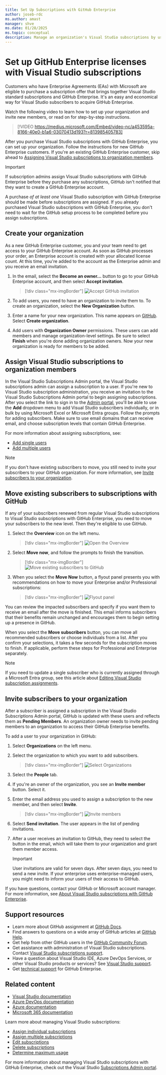 ```yaml
---
title: Set Up Subscriptions with GitHub Enterprise
author: joseb-rdc
ms.author: amast
manager: shve
ms.date: 01/28/2025
ms.topic: conceptual
description: Manage an organization's Visual Studio subscriptions by using GitHub Enterprise. Assign subscriptions to organization members and move subscribers.
---
```


# Set up GitHub Enterprise licenses with Visual Studio subscriptions

Customers who have Enterprise Agreements (EAs) with Microsoft are eligible to purchase a subscription offer that brings together Visual Studio standard subscriptions and GitHub Enterprise. It's an easy and economical way for Visual Studio subscribers to acquire GitHub Enterprise.

Watch the following video to learn how to set up your organization and invite new members, or read on for step-by-step instructions.

> [!VIDEO https://medius.microsoft.com/Embed/video-nc/a453595a-8166-40e0-b1a6-03070413d193?r=813985405783]

After you purchase Visual Studio subscriptions with GitHub Enterprise, you can set up your organization. Follow the instructions for new GitHub Enterprise customers. If you're an existing GitHub Enterprise customer, skip ahead to [Assigning Visual Studio subscriptions to organization members](#assign-visual-studio-subscriptions-to-organization-members).

> [!IMPORTANT]
> If subscription admins assign Visual Studio subscriptions with GitHub Enterprise before they purchase any subscriptions, GitHub isn't notified that they want to create a GitHub Enterprise account. 
>
> A purchase *of at least one* Visual Studio subscription with GitHub Enterprise should be made before subscriptions are assigned. If you already purchased Visual Studio subscriptions with GitHub Enterprise, you don't need to wait for the GitHub setup process to be completed before you assign subscriptions.

## Create your organization

As a new GitHub Enterprise customer, you and your team need to get access to your GitHub Enterprise account. As soon as GitHub processes your order, an Enterprise account is created with your allocated license count. At this time, you're added to the account as the Enterprise admin and you receive an email invitation.

1. In the email, select the **Become an owner...** button to go to your GitHub Enterprise account, and then select **Accept invitation**.
   > [!div class="mx-imgBorder"]
   > ![Accept GitHub invitation](_img/assign-github/become-an-owner.png "Screenshot of invitation to become an owner. Pointer is hovering over the Become an owner of Contoso button.")

0. To add users, you need to have an organization to invite them to. To create an organization, select the **New Organization** button.

0. Enter a name for your new organization. This name appears on [GitHub](https://github.com/). Select **Create organization**.

0. Add users with **Organization Owner** permissions. These users can add members and manage organization-level settings. Be sure to select **Finish** when you're done adding organization owners. Now your new organization is ready for members to be added.

## Assign Visual Studio subscriptions to organization members

In the Visual Studio Subscriptions Admin portal, the Visual Studio subscriptions admin can assign a subscription to a user. If you're new to Visual Studio subscription administration, you receive an invitation to the Visual Studio Subscriptions Admin portal to begin assigning subscriptions. After you select the link to sign in to the [Admin portal](https://manage.visualstudio.com), you'll be able to use the **Add** dropdown menu to add Visual Studio subscribers individually, or in bulk by using Microsoft Excel or Microsoft Entra groups. Follow the prompts for adding subscribers. Make sure to use email domains that can receive email, and choose subscription levels that contain GitHub Enterprise.

For more information about assigning subscriptions, see:
* [Add single users](assign-license.md)
* [Add multiple users](assign-license-bulk.md)

> [!NOTE]
> If you don't have existing subscribers to move, you still need to invite your subscribers to your GitHub organization. For more information, see [Invite subscribers to your organization](#invite-subscribers-to-your-organization).

## Move existing subscribers to subscriptions with GitHub

If any of your subscribers renewed from regular Visual Studio subscriptions to Visual Studio subscriptions with GitHub Enterprise, you need to move your subscribers to the new level. Then they're eligible to use GitHub.

1. Select the **Overview** icon on the left menu.
   > [!div class="mx-imgBorder"]
   > ![Open the Overview](_img/assign-github/overview.png "Screenshot of the tools icons on the Manage subscribers page. The Overview button is highlighted.")
0. Select **Move now**, and follow the prompts to finish the transition.
   > [!div class="mx-imgBorder"]
   > ![Move existing subscribers to GitHub](_img/assign-github/move-now.png "Screenshot of the message asking owners to move subscribers to the new subscriptions with GitHub.")
0. When you select the **Move Now** button, a flyout panel presents you with recommendations on how to move your Enterprise and/or Professional subscriptions:
   > [!div class="mx-imgBorder"]
   > ![Flyout panel](_img/assign-github/fly-out.png "Screenshot of the dialog that shows the current and suggested subscriber allocations. Move subscriptions is selected on the dropdown menu.")

You can review the impacted subscribers and specify if you want them to receive an email after the move is finished. This email informs subscribers that their benefits remain unchanged and encourages them to begin setting up a presence in GitHub.

When you select the **Move subscribers** button, you can move all recommended subscribers or choose individuals from a list. After you confirm your selections, it takes a few seconds for the subscription moves to finish. If applicable, perform these steps for Professional and Enterprise separately.

> [!NOTE]
> If you need to update a single subscriber who is currently assigned through a Microsoft Entra group, see this article about [Editing Visual Studio subscription assignments](/visualstudio/subscriptions/edit-license).

## Invite subscribers to your organization

After a subscriber is assigned a subscription in the Visual Studio Subscriptions Admin portal, GitHub is updated with these users and reflects them as **Pending Members**. An organization owner needs to invite pending members to an organization to access their GitHub Enterprise benefits.

To add a user to your organization in GitHub:

1. Select **Organizations** on the left menu.
0. Select the organization to which you want to add subscribers.
   > [!div class="mx-imgBorder"]
   > ![Select Organizations](_img/assign-github/organizations.png "Screenshot of the left menu in GitHub. Organizations is highlighted.")
0. Select the **People** tab.
0. If you're an owner of the organization, you see an **Invite member** button. Select it.
0. Enter the email address you used to assign a subscription to the new member, and then select **Invite**.
   > [!div class="mx-imgBorder"]
   > ![Invite members](_img/assign-github/invite-member.png "Screenshot of the dialog for inviting new members to your organization.")
0. Select **Send invitation**. The user appears in the list of pending invitations.
0. After a user receives an invitation to GitHub, they need to select the button in the email, which will take them to your organization and grant them member access.

   > [!IMPORTANT]
   > User invitations are valid for seven days. After seven days, you need to send a new invite. If your enterprise uses enterprise-managed users, you might need to inform your users of their access to GitHub.

If you have questions, contact your GitHub or Microsoft account manager. For more information, see [About Visual Studio subscriptions with GitHub Enterprise](https://aka.ms/GHEandVSS).

## Support resources

* Learn more about GitHub assignment at [GitHub Docs](https://docs.github.com/en/enterprise-cloud@latest/billing/managing-licenses-for-visual-studio-subscriptions-with-github-enterprise/about-visual-studio-subscriptions-with-github-enterprise).
* Find answers to questions on a wide array of GitHub articles at [GitHub Help](https://help.github.com/en).
* Get help from other GitHub users in the [GitHub Community Forum](https://github.community/).
* Get assistance with administration of Visual Studio subscriptions. Contact [Visual Studio subscriptions support](https://aka.ms/vsadminhelp).
* Have a question about Visual Studio IDE, Azure DevOps Services, or other Visual Studio products or services? See [Visual Studio support](https://visualstudio.microsoft.com/support/).
* Get [technical support](https://support.microsoft.com/supportforbusiness/productselection?sapId=b77fe80f-5417-80bd-4b2a-275cf0018c24) for GitHub Enterprise.

## Related content

* [Visual Studio documentation](/visualstudio/)
* [Azure DevOps documentation](/azure/devops/)
* [Azure documentation](/azure/)
* [Microsoft 365 documentation](/microsoft-365/)

Learn more about managing Visual Studio subscriptions:

* [Assign individual subscriptions](assign-license.md)
* [Assign multiple subscriptions](assign-license-bulk.md)
* [Edit subscriptions](edit-license.md)
* [Delete subscriptions](delete-license.md)
* [Determine maximum usage](maximum-usage.md)

For more information about managing Visual Studio subscriptions with GitHub Enterprise, check out the Visual Studio [Subscriptions Admin portal](https://visualstudio.microsoft.com/subscriptions-administration/).
